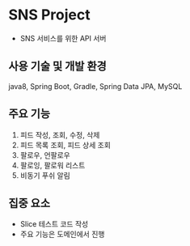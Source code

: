 # SNS Project
- SNS 서비스를 위한 API 서버

## 사용 기술 및 개발 환경
java8, Spring Boot, Gradle, Spring Data JPA, MySQL 

## 주요 기능 
1. 피드 작성, 조회, 수정, 삭제
2. 피드 목록 조회, 피드 상세 조회  
3. 팔로우, 언팔로우
4. 팔로잉, 팔로워 리스트 
5. 비동기 푸쉬 알림

## 집중 요소 
- Slice 테스트 코드 작성 
- 주요 기능은 도메인에서 진행